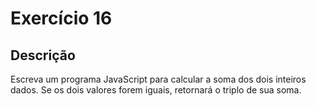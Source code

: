 # Exercício 16

## Descrição

Escreva um programa JavaScript para calcular a soma dos dois inteiros dados. Se os dois valores forem iguais, retornará o triplo de sua soma.
